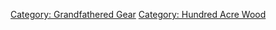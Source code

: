 [Category: Grandfathered Gear](Category:_Grandfathered_Gear "wikilink")
[Category: Hundred Acre Wood](Category:_Hundred_Acre_Wood "wikilink")
